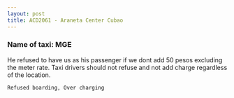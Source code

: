 ```yaml
---
layout: post
title: ACD2061 - Araneta Center Cubao
---
```


### Name of taxi: MGE

He refused to have us as his passenger if we dont add 50 pesos excluding the meter rate. Taxi drivers should not refuse and not add charge regardless of the location. 

```Refused boarding, Over charging```
